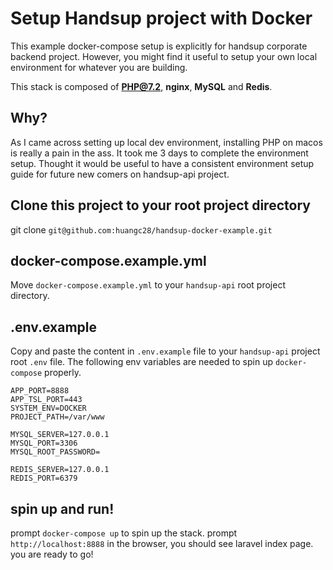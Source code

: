# Setup Handsup project with Docker

This example docker-compose setup is explicitly for handsup corporate backend project. However, you might find it useful to setup your own local environment for whatever you are building.

This stack is composed of **PHP@7.2**, **nginx**, **MySQL** and **Redis**.

## Why?

As I came across setting up local dev environment, installing PHP on macos is really a pain in the ass. It took me 3 days to complete the environment setup. Thought it would be useful to have a consistent environment setup guide for future new comers on handsup-api project.

## Clone this project to your root project directory

git clone `git@github.com:huangc28/handsup-docker-example.git`

## docker-compose.example.yml

Move `docker-compose.example.yml` to your `handsup-api` root project directory.

## .env.example

Copy and paste the content in `.env.example` file to your `handsup-api` project root `.env` file. The following env variables are needed to spin up `docker-compose` properly.

```
APP_PORT=8888
APP_TSL_PORT=443
SYSTEM_ENV=DOCKER
PROJECT_PATH=/var/www

MYSQL_SERVER=127.0.0.1
MYSQL_PORT=3306
MYSQL_ROOT_PASSWORD=

REDIS_SERVER=127.0.0.1
REDIS_PORT=6379
```

## spin up and run!

prompt `docker-compose up` to spin up the stack. prompt `http://localhost:8888` in the browser, you should see laravel index page. you are ready to go!
